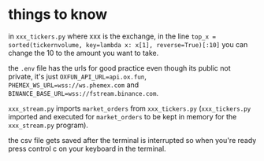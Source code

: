 # things to know
in ```xxx_tickers.py``` where xxx is the exchange, in the line ```top_x = sorted(tickernvolume, key=lambda x: x[1], reverse=True)[:10]``` you can change the 10 to the amount you want to take.


the ```.env``` file has the urls for good practice even though its public not private, it's just ```OXFUN_API_URL=api.ox.fun```, ```PHEMEX_WS_URL=wss://ws.phemex.com``` and ```BINANCE_BASE_URL=wss://fstream.binance.com```.


```xxx_stream.py``` imports ```market_orders``` from ```xxx_tickers.py``` (```xxx_tickers.py``` imported and executed for ```market_orders``` to be kept in memory for the ```xxx_stream.py``` program).


the csv file gets saved after the terminal is interrupted so when you're ready press control c on your keyboard in the terminal.
